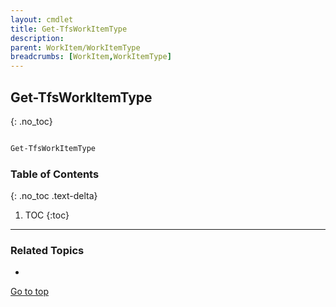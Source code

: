 ```yaml
---
layout: cmdlet
title: Get-TfsWorkItemType
description: 
parent: WorkItem/WorkItemType
breadcrumbs: [WorkItem,WorkItemType]
---
```

## Get-TfsWorkItemType
{: .no_toc}



```powershell

Get-TfsWorkItemType
```

### Table of Contents
{: .no_toc .text-delta}

1. TOC
{:toc}

-----

### Related Topics

* 


[Go to top](#get-tfsworkitemtype)

